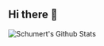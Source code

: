 ## Hi there 👋


<img align="left" alt="Schumert's Github Stats" src="https://github-readme-stats-o3lb.vercel.app
api?username=Schumert&show_icons=true&hide_border=true"/>

<!--
Here are some ideas to get you started:

- 🔭 I’m currently working on ...
- 🌱 I’m currently learning ...
- 👯 I’m looking to collaborate on ...
- 🤔 I’m looking for help with ...
- 💬 Ask me about ...
- 📫 How to reach me: ...
- 😄 Pronouns: ...
- ⚡ Fun fact: ...
-->
